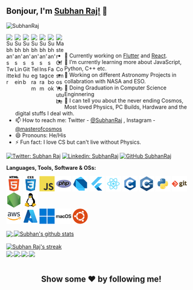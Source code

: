 ## Bonjour, I'm [Subhan Raj!](https://subhanraj.github.io/) 👋

<p align="left"> <img src="https://komarev.com/ghpvc/?username=SubhanRaj&label=Views&color=blue&style=plastic" alt="SubhanRaj" /> </p>

<a href="https://twitter.com/SubhanRaj2002">
  <img align="left" alt="Subhan's Twitter" width="22px" src="https://cdn.jsdelivr.net/npm/simple-icons@v3/icons/twitter.svg" />
</a>
<a href="https://www.linkedin.com/in/subhanraj2002/">
  <img align="left" alt="Subhan's Linkdein" width="22px" src="https://cdn.jsdelivr.net/npm/simple-icons@v3/icons/linkedin.svg" />
</a>
<a href="https://github.com/Subhan">
  <img align="left" alt="Subhan's Github" width="22px" src="https://cdn.jsdelivr.net/npm/simple-icons@v3/icons/github.svg" />
</a>
<a href="https://t.me/SubhanRaj">
  <img align="left" alt="Subhan's Telegram" width="22px" src="https://cdn.jsdelivr.net/npm/simple-icons@v3/icons/telegram.svg" />
</a>
<a href="https://instagram.com/masterofcosmos/">
  <img align="left" alt="Subhan's Instagram" width="22px" src="https://cdn.jsdelivr.net/npm/simple-icons@v3/icons/instagram.svg" />
</a>
<a href="https://www.facebook.com/masterofcosmos/"> 
  <img align="left" alt="Subhan's Facebook" width="22px" src="https://cdn.jsdelivr.net/npm/simple-icons@v3/icons/facebook.svg" />
</a>
<a href="https://www.youtube.com/c/MasterofCosmos/">
  <img align="left" alt="Master Of Cosmos Youtube" width="22px" src="https://cdn.jsdelivr.net/npm/simple-icons@v3/icons/youtube.svg" />
</a>

<br/>
<br/>

- 🔭 Currently working on [Flutter](https://flutter.dev) and [React](https://reactjs.org).
- 🌱 I’m currently learning more about JavaScript, Python, C++ etc.
- 👯 Working on different Astronomy Projects in collabration with NASA and ESO.
- 🤔 Doing Graduation in Computer Science Enginnering
- 💬 I can tell you about the never ending Cosmos, Most loved Physics, PC Builds, Hardware and the digital stuffs I deal with.
- 📫 How to reach me: Twitter - [@SubhanRaj](https://twitter.com/SubhanRaj2002) , Instagram - [@masterofcosmos](https://instagram.com/masterofcosmos)
- 😄 Pronouns: He/His
- ⚡ Fun fact: I love CS but can't live without Physics.

[![Twitter: Subhan Raj](https://img.shields.io/twitter/follow/SubhanRaj?style=social)](https://twitter.com/SubhanRaj2002)
[![Linkedin: SubhanRaj](https://img.shields.io/badge/-SubhanRaj-blue?style=flat-square&logo=Linkedin&logoColor=white&link=https://www.linkedin.com/in/subhanraj2002/)](https://www.linkedin.com/in/subhanraj2002/)
[![GitHub SubhanRaj](https://img.shields.io/github/followers/SubhanRaj?label=follow&style=social)](https://github.com/SubhanRaj)

**Languages, Tools, Software & OSs:**  

<code><img height="40" src="https://raw.githubusercontent.com/github/explore/80688e429a7d4ef2fca1e82350fe8e3517d3494d/topics/html/html.png"></code>
<code><img height="40" src="https://raw.githubusercontent.com/github/explore/80688e429a7d4ef2fca1e82350fe8e3517d3494d/topics/css/css.png"></code>
<code><img height="40" src="https://raw.githubusercontent.com/github/explore/80688e429a7d4ef2fca1e82350fe8e3517d3494d/topics/javascript/javascript.png"></code>
<code><img height="40" src="https://raw.githubusercontent.com/github/explore/80688e429a7d4ef2fca1e82350fe8e3517d3494d/topics/php/php.png"></code>
<code><img height="40" src="https://raw.githubusercontent.com/github/explore/80688e429a7d4ef2fca1e82350fe8e3517d3494d/topics/dart/dart.png"></code>
<code><img height="40" src="https://raw.githubusercontent.com/github/explore/80688e429a7d4ef2fca1e82350fe8e3517d3494d/topics/flutter/flutter.png"></code>
<code><img height="40" src="https://raw.githubusercontent.com/github/explore/80688e429a7d4ef2fca1e82350fe8e3517d3494d/topics/react/react.png"></code>
<code><img height="40" src="https://raw.githubusercontent.com/github/explore/80688e429a7d4ef2fca1e82350fe8e3517d3494d/topics/c/c.png"></code>
<code><img height="40" src="https://raw.githubusercontent.com/github/explore/80688e429a7d4ef2fca1e82350fe8e3517d3494d/topics/cpp/cpp.png"></code>
<code><img height="40" src="https://raw.githubusercontent.com/github/explore/80688e429a7d4ef2fca1e82350fe8e3517d3494d/topics/python/python.png"></code>
<code><img height="40" src="https://raw.githubusercontent.com/github/explore/80688e429a7d4ef2fca1e82350fe8e3517d3494d/topics/git/git.png"></code>
<code><img height="40" src="https://raw.githubusercontent.com/github/explore/80688e429a7d4ef2fca1e82350fe8e3517d3494d/topics/nodejs/nodejs.png"></code> 
<code><img height="40" src="https://raw.githubusercontent.com/github/explore/80688e429a7d4ef2fca1e82350fe8e3517d3494d/topics/linux/linux.png"></code>  
<code><img height="40" src="https://raw.githubusercontent.com/github/explore/80688e429a7d4ef2fca1e82350fe8e3517d3494d/topics/aws/aws.png"></code>
<code><img height="40" src="https://raw.githubusercontent.com/github/explore/80688e429a7d4ef2fca1e82350fe8e3517d3494d/topics/azure/azure.png"></code>
<code><img height="40" src="https://raw.githubusercontent.com/github/explore/80688e429a7d4ef2fca1e82350fe8e3517d3494d/topics/windows/windows.png"></code>
<code><img height="40" src="https://raw.githubusercontent.com/github/explore/80688e429a7d4ef2fca1e82350fe8e3517d3494d/topics/macos/macos.png"></code>
<code><img height="40" src="https://raw.githubusercontent.com/github/explore/80688e429a7d4ef2fca1e82350fe8e3517d3494d/topics/ubuntu/ubuntu.png"></code>


<a href="https://github.com/SubhanRaj">
  <img align="center" src="https://github-readme-stats.vercel.app/api/top-langs/?username=SubhanRaj&layout=compact&langs_count=15&theme=light" />
</a>

<a href="https://github.com/SubhanRaj">
 <img align="center" src="https://github-readme-stats.vercel.app/api?username=SubhanRaj&count_private=true&show_icons=true&theme=light&line_height=27" alt="Subhan's github stats"/>
 <br>
  <br>
<a href="https://github.com/SubhanRaj">
    <img title="" alt="Subhan Raj's streak" src="https://github-readme-streak-stats.herokuapp.com?user=SubhanRaj&theme=dark&hide_border=true&date_format=j%20M%5B%20Y%5D"/>
  </a>
<br>
<a href="https://github.com/SubhanRaj/DS-Algo">
  <img align="center" src="https://github-readme-stats.vercel.app/api/pin/?username=SubhanRaj&repo=DS-Algo&theme=dark" />
</a>
<a href="https://github.com/SubhanRaj/kmclu-club">
  <img align="center" src="https://github-readme-stats.vercel.app/api/pin/?username=SubhanRaj&repo=kmclu-club&theme=dark" />
</a>
<a href="https://github.com/SubhanRaj/kmclu-placement-cell">
  <img align="center" src="https://github-readme-stats.vercel.app/api/pin/?username=SubhanRaj&repo=kmclu-placement-cell&theme=dark" />
</a>
<a href="https://github.com/SubhanRaj/Flutter-music-player">
  <img align="center" src="https://github-readme-stats.vercel.app/api/pin/?username=SubhanRaj&repo=Flutter-music-player&theme=dark" />
</a>
  <br>
 
<div align="center">
<br>
                   <h2>Show some ❤️ by following me!</h2>

</div>

